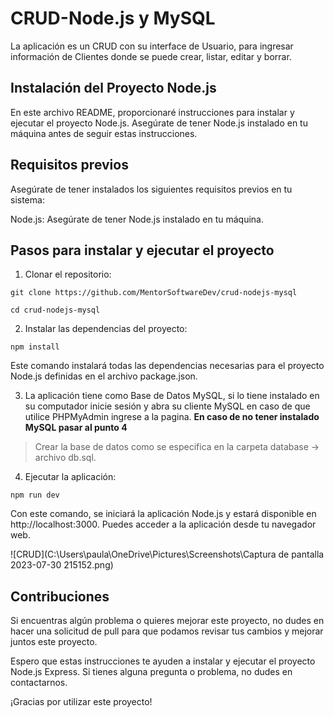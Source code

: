 # CRUD-Node.js y MySQL

La aplicación es un CRUD con su interface de Usuario, para ingresar información de Clientes donde se puede crear, listar, editar y borrar.


## Instalación del Proyecto Node.js

En este archivo README, proporcionaré instrucciones para instalar y ejecutar el proyecto Node.js. Asegúrate de tener Node.js instalado en tu máquina antes de seguir estas instrucciones.

## Requisitos previos
Asegúrate de tener instalados los siguientes requisitos previos en tu sistema:

Node.js: Asegúrate de tener Node.js instalado en tu máquina.

## Pasos para instalar y ejecutar el proyecto

1. Clonar el repositorio:

`git clone https://github.com/MentorSoftwareDev/crud-nodejs-mysql`

`cd crud-nodejs-mysql`

2. Instalar las dependencias del proyecto:

`npm install` 

Este comando instalará todas las dependencias necesarias para el proyecto Node.js definidas en el archivo package.json.

3. La aplicación tiene como Base de Datos MySQL, si lo tiene instalado en su computador inicie sesión y abra su cliente MySQL en caso de que utilice PHPMyAdmin ingrese a la pagina. **En caso de no tener instalado MySQL pasar al punto 4**

> Crear la base de datos como se especifica en la carpeta database -> archivo db.sql.

   
4. Ejecutar la aplicación:

`npm run dev` 

Con este comando, se iniciará la aplicación Node.js y estará disponible en http://localhost:3000. Puedes acceder a la aplicación desde tu navegador web.

![CRUD](C:\Users\paula\OneDrive\Pictures\Screenshots\Captura de pantalla 2023-07-30 215152.png)



## Contribuciones
Si encuentras algún problema o quieres mejorar este proyecto, no dudes en hacer una solicitud de pull para que podamos revisar tus cambios y mejorar juntos este proyecto.

Espero que estas instrucciones te ayuden a instalar y ejecutar el proyecto Node.js Express. Si tienes alguna pregunta o problema, no dudes en contactarnos.

¡Gracias por utilizar este proyecto!
